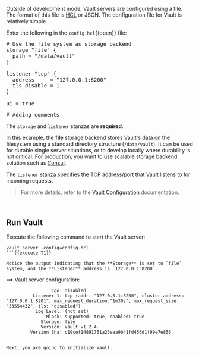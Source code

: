 Outside of development mode, Vault servers are configured using a file. The format of this file is [HCL](https://github.com/hashicorp/hcl) or JSON. The configuration file for Vault is relatively simple.

Enter the following in the `config.hcl`{{open}} file:

<pre class="file" data-filename="config.hcl" data-target="replace">
# Use the file system as storage backend
storage "file" {
  path = "/data/vault"
}

listener "tcp" {
  address     = "127.0.0.1:8200"
  tls_disable = 1
}

ui = true
</pre>

<pre class="file" data-target="clipboard">
# Adding comments
</pre>

The `storage` and `listener` stanzas are **required**.

In this example, the **file** storage backend stores Vault's data on the filesystem using a standard directory structure (`/data/vault`). It can be used for durable single server situations, or to develop locally where durability is not critical.  For production, you want to use scalable storage backend solution such as [Consul](https://www.vaultproject.io/docs/configuration/storage/consul.html).

The `listener` stanza specifies the TCP address/port that Vault listens to for incoming requests.

> For more details, refer to the [Vault Configuration](https://www.vaultproject.io/docs/configuration/index.html) documentation.

<br>

## Run Vault

Execute the following command to start the Vault server:

```
vault server -config=config.hcl
```{{execute T1}}

Notice the output indicating that the **Storage** is set to `file` system, and the **Listener** address is `127.0.0.1:8200`.

```
==> Vault server configuration:

                     Cgo: disabled
              Listener 1: tcp (addr: "127.0.0.1:8200", cluster address: "127.0.0.1:8201", max_request_duration:"1m30s", max_request_size: "33554432", tls: "disabled")
               Log Level: (not set)
                   Mlock: supported: true, enabled: true
                 Storage: file
                 Version: Vault v1.2.4
             Version Sha: c19cef14891751a23eaa9b41fd456d1f99e7e856
```

Next, you are going to initialize Vault.
